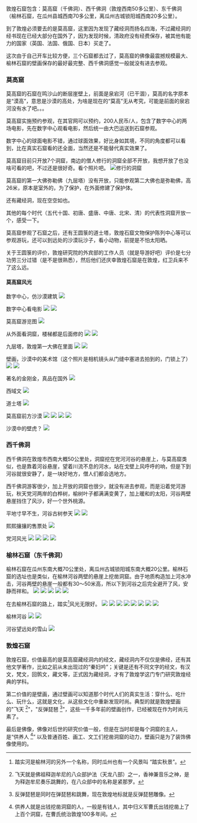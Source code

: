 敦煌石窟包含：莫高窟（千佛洞）、西千佛洞（敦煌西南50多公里）、东千佛洞（榆林石窟，在瓜州县城西南70多公里，离瓜州古城锁阳城西南20多公里）。

到了敦煌必须要去的是莫高窟，这里因为发现了藏经洞而扬名四海，不过藏经洞的经书现在已经大部分在国外了，因为发现时候，清政府没有经费保存，被其他有能力的国家（英国、法国、俄国、日本）买走了。

这次由于自己开车比较方便，三个石窟都去过了，莫高窟的佛像最震撼规模最大、榆林石窟的壁画保存的最好最完整、西千佛洞感觉一般就没有进去参观。

### 莫高窟
莫高窟的石窟在鸣沙山的断层崖壁上，前面是泉宕河（已干涸），莫高的名字原本是“漠高”，意思是沙漠的高处，为啥是现在的“莫高”无从考究，可能是前面的泉宕河没有水了吧。。。

莫高窟实施预约参观，在其官网可以预约，200人民币/人，包含了数字中心的两场电影，先在数字中心观看电影，然后统一由大巴运送到石窟参观。

数字中心的球面电影不错，通过球面效果，好比身如其境，不同的角度都可以看到，比在真实石窟看的还全面，当然还是不能替代真实效果了。

莫高窟目前只开放7个洞窟，南边的僧人修行的洞窟全部不开放，我想开放了也没啥可看的吧，不过还是很好奇。看个照片吧。
![修行的洞窟](http://blog.utopia-project.com/images/IMGP0899.JPG)

莫高窟的第一大佛弥勒佛（九层塔）没有开放，只能参观第二大佛也是弥勒佛，高26米，原本是室外的，为了保护，在外面修建了保护体。

还有藏经洞，现在空空如也。

其他的每个时代（五代十国、初唐、盛唐、中唐、北宋、清）的代表性洞窟开放一个，感受一下。

莫高窟参观了石窟之后，还有王圆箓的道士塔，敦煌石窟文物保护陈列中心等可以参观游玩，还可以到远处的沙漠玩沙子，看小动物，前提是不怕太阳晒。

关于王圆箓的评价，敦煌研究院的外宾部的工作人员（就是导游好吧）评价是七分功劳三分过错（是不是很熟悉），然后他们还庆幸敦煌石窟是在敦煌，红卫兵来不了这么远。

#### 莫高窟风光
数字中心，仿沙漠建筑
![](http://blog.utopia-project.com/images/IMGP0854.JPG)

数字中心看电影
![](http://blog.utopia-project.com/images/IMGP0859.JPG)
![](http://blog.utopia-project.com/images/IMGP0861.JPG)

莫高窟游览图
![](http://blog.utopia-project.com/images/IMGP0880.JPG)

从外面看洞窟，楼梯都是后面修的
![](http://blog.utopia-project.com/images/IMGP0889.JPG)
![](http://blog.utopia-project.com/images/IMGP0924.JPG)

九层塔，敦煌第一大佛在里面
![](http://blog.utopia-project.com/images/IMGP0989.JPG)
![](http://blog.utopia-project.com/images/IMGP0993.JPG)

壁画，沙漠中的美术馆（这个照片是相机镜头从门缝中塞进去拍到的，门锁上了）
![](http://blog.utopia-project.com/images/IMGP0949.JPG)
![](http://blog.utopia-project.com/images/IMGP0905.JPG)

著名的金刚金，真品在国外
![](http://blog.utopia-project.com/images/IMGP0907.JPG)

西域文
![](http://blog.utopia-project.com/images/IMGP0910.JPG)

道士塔
![](http://blog.utopia-project.com/images/IMGP1056.JPG)

莫高窟前方沙漠
![](http://blog.utopia-project.com/images/IMGP1062.JPG)
![](http://blog.utopia-project.com/images/IMGP1103.JPG)
![](http://blog.utopia-project.com/images/IMGP1106.JPG)
![](http://blog.utopia-project.com/images/IMGP1107.JPG)

沙漠中的壁虎？
![](http://blog.utopia-project.com/images/IMGP1091.JPG)

### 西千佛洞
西千佛洞在敦煌市西南大概50公里处，洞窟挖在党河河谷的悬崖上，与莫高窟类似，也是靠着河谷悬崖，望着川流不息的河水，站在戈壁上风呼呼的响，但是下到河谷就很安静了，是一块好地方，僧人们都会选地方。

西千佛洞游客很少，加上开放的洞窟也很少，就没有进去参观，而是沿着党河游玩，秋天党河两岸的白桦树，榆树叶子都满满变黄了，加上暖和的太阳，河谷两壁悬崖挡住了风沙，好一个世外桃源。

平地寸早不生，河谷古树参天
![](http://blog.utopia-project.com/images/IMGP1289.JPG)
![](http://blog.utopia-project.com/images/IMGP1296.JPG)

熙熙攘攘的售票处
![](http://blog.utopia-project.com/images/IMGP1292.JPG)

党河风光
![](http://blog.utopia-project.com/images/IMGP1306.JPG)
![](http://blog.utopia-project.com/images/IMGP1319.JPG)
![](http://blog.utopia-project.com/images/IMG_20150930_124144.jpg)
![](http://blog.utopia-project.com/images/IMG_20150930_124213.jpg)


### 榆林石窟（东千佛洞）
榆林石窟在瓜州东南大概70公里处，离瓜州古城锁阳城东南大概20公里。榆林石窟的选址也是类似，在榆林河谷两壁的悬崖上挖凿洞窟。由于地质构造加上河水冲击，河谷两壁的悬崖一般都有30～50米高，所以下到河谷之后完全避开了风，安静而祥和。
![](http://blog.utopia-project.com/images/IMGP1659.JPG)
![](http://blog.utopia-project.com/images/IMGP1664.JPG)
![](http://blog.utopia-project.com/images/IMGP1673.JPG)
![](http://blog.utopia-project.com/images/IMGP1679.JPG)
![](http://blog.utopia-project.com/images/IMGP1698.JPG)

在去榆林石窟的路上，踏实[^1]风光无限好。
![](http://blog.utopia-project.com/images/IMG_20151001_114120.jpg)
![](http://blog.utopia-project.com/images/IMG_20151001_114220.jpg)
![](http://blog.utopia-project.com/images/IMG_20151001_114658.jpg)
![](http://blog.utopia-project.com/images/IMGP1574.JPG)
![](http://blog.utopia-project.com/images/IMGP1586.JPG)
![](http://blog.utopia-project.com/images/IMGP1602.JPG)
![](http://blog.utopia-project.com/images/IMGP1606.JPG)
![](http://blog.utopia-project.com/images/IMGP1613.JPG)

榆林河谷
![](http://blog.utopia-project.com/images/IMGP1641.JPG)
![](http://blog.utopia-project.com/images/IMGP1642.JPG)

河谷望远处的雪山
![](http://blog.utopia-project.com/images/IMGP1651.JPG)

### 敦煌石窟
敦煌石窟，价值最高的是莫高窟藏经洞内的经文，藏经洞内不仅仅是佛经，还有其他文学著作，比如之前从未出现过的“秦妇吟”；关键是还有不同文字的经文，有汉文，梵文，回鹘文，藏文等，正式因为藏经洞，才有了敦煌学这门专门研究敦煌经典的学科。

第二价值的是壁画，通过壁画可以知道那个时代人们的真实生活：穿什么、吃什么、玩什么，这就是文化，从这些文化中重新发现时尚。典型的就是敦煌壁画的"飞天 [^2]"，"反弹琵琶 [^3]"，这些一千多年前的壁画创作，已经被现在作为时尚元素了。

最后是佛像，佛像对后世的研究价值一般，但是在当时却是每个洞窟的主人，是“供养人 [^4]” 以及普通百姓、画工、文工们挖凿洞窟的动力，壁画只是为了装饰佛像使用的。

[^1]: 踏实河是榆林河的另外一个名称，同时瓜州也有一个风景叫 “踏实秋景”。
[^2]: 飞天就是佛祖释迦牟尼的八众部护法（天龙八部）之一，香神兼音乐之神，是为释迦牟尼奏乐跳舞的，在八众部中的名称是紧那罗。
[^3]:   反弹琵琶是同时在弹琵琶和跳舞，现在敦煌地标就是反弹琵琶雕像。
[^4]: 供养人就是出钱挖凿洞窟的人，一般是有钱人，其中归义军曹氏出钱挖凿上了上百个洞窟，在曹氏统治敦煌100多年间。

